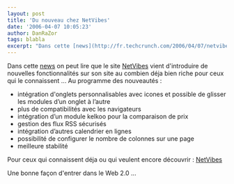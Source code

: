 ```yaml
---
layout: post
title: 'Du nouveau chez NetVibes'
date: '2006-04-07 10:05:23'
author: DanRaZor
tags: blabla
excerpt: "Dans cette [news](http://fr.techcrunch.com/2006/04/07/netvibes-lance-de-nouvelles-fonctionnalites/) on peut lire que le site [NetVibes](http://www.netvibes.com/) vient d'introduire de nouvelles fonctionnalités sur son site au combien déja bien riche pour ceux qui  le connaissent ...     \nAu programme des nouveautés :  \n  \n* intégration      …"
---
```


Dans cette [news](http://fr.techcrunch.com/2006/04/07/netvibes-lance-de-nouvelles-fonctionnalites/) on peut lire que le site [NetVibes](http://www.netvibes.com/) vient d'introduire de nouvelles fonctionnalités sur son site au combien déja bien riche pour ceux qui  le connaissent ...
Au programme des nouveautés :

* intégration d'onglets personnalisables avec icones et possible de glisser les modules d’un onglet à l’autre
* plus de compatibilités avec les navigateurs
* intégration d’un module kelkoo pour la comparaison de prix
* gestion des flux RSS sécurisés
* intégration d’autres calendrier en lignes
* possibilité de configurer le nombre de colonnes sur une page
* meilleure stabilité

Pour ceux qui connaissent déja ou qui veulent encore découvrir :  [NetVibes](http://www.netvibes.com/)

Une bonne façon d'entrer dans le Web 2.0 ...
